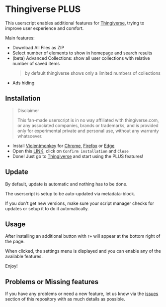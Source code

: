 # Thingiverse PLUS

This userscript enables additional features for [Thingiverse](https://www.thingiverse.com/), trying to improve user experience and comfort.

Main features:
- Download All Files as ZIP
- Select number of elements to show in homepage and search results
- (beta) Advanced Collections: show all user collections with relative number of saved items
  > by default thingiverse shows only a limited numbers of collections
- Ads hiding


## Installation

> Disclaimer
> 
> This fan-made userscript is in no way affiliated with thingiverse.com, or any associated companies, brands or trademarks, and is provided only for experimental private and personal use, without any warranty whatsoever.

- Install [Violentmonkey](https://violentmonkey.github.io/) for [Chrome](https://chrome.google.com/webstore/detail/violentmonkey/jinjaccalgkegednnccohejagnlnfdag), [Firefox](https://addons.mozilla.org/en-US/firefox/addon/violentmonkey/) or [Edge](https://microsoftedge.microsoft.com/addons/detail/violentmonkey/eeagobfjdenkkddmbclomhiblgggliao)
- Open this [LINK](https://raw.githubusercontent.com/adripo/thingiverse-plus/main/ThingiversePlus.user.js), click on `Confirm installation` and `Close`
- Done! Just go to [Thingiverse](https://www.thingiverse.com/) and start using the PLUS features!


## Update

By default, update is automatic and nothing has to be done.

The userscript is setup to be auto-updated via metadata-block.

If you don't get new versions, make sure your script manager checks for updates or setup it to do it automatically.


## Usage

After installing an additional button with `T+` will appear at the bottom right of the page.

When clicked, the settings menu is displayed and you can enable any of the available features.

Enjoy!


## Problems or Missing features

If you have any problems or need a new feature, let us know via the [issues](https://github.com/adripo/thingiverse-plus/issues) section of this repository with as much details as possible.
